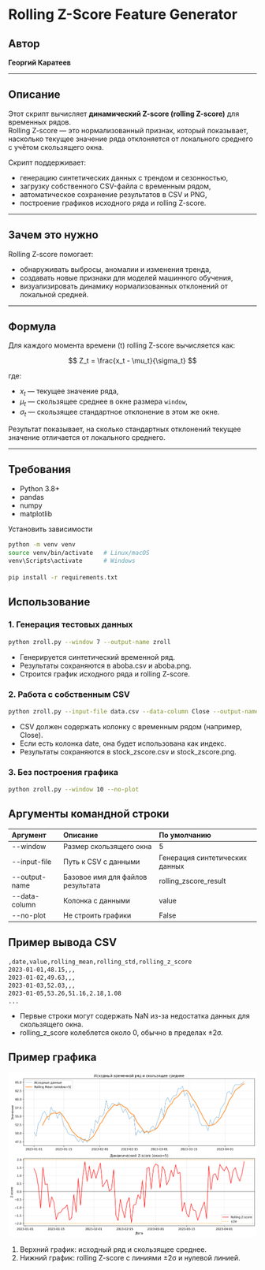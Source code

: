 # Rolling Z-Score Feature Generator

## Автор
**Георгий Каратеев**  

---

## Описание
Этот скрипт вычисляет **динамический Z-score (rolling Z-score)** для временных рядов.  
Rolling Z-score — это нормализованный признак, который показывает, насколько текущее значение ряда отклоняется от локального среднего с учётом скользящего окна.  

Скрипт поддерживает:
- генерацию синтетических данных с трендом и сезонностью,  
- загрузку собственного CSV-файла с временным рядом,  
- автоматическое сохранение результатов в CSV и PNG,  
- построение графиков исходного ряда и rolling Z-score.

---

## Зачем это нужно
Rolling Z-score помогает:
- обнаруживать выбросы, аномалии и изменения тренда,  
- создавать новые признаки для моделей машинного обучения,  
- визуализировать динамику нормализованных отклонений от локальной средней.  

---

## Формула
Для каждого момента времени \(t\) rolling Z-score вычисляется как:

$$
Z_t = \frac{x_t - \mu_t}{\sigma_t}
$$

где:  
- $x_t$ — текущее значение ряда,  
- $\mu_t$ — скользящее среднее в окне размера `window`,  
- $\sigma_t$ — скользящее стандартное отклонение в этом же окне.  

Результат показывает, на сколько стандартных отклонений текущее значение отличается от локального среднего.  

---

## Требования
- Python 3.8+
- pandas
- numpy
- matplotlib

Установить зависимости
```bash
python -m venv venv
source venv/bin/activate   # Linux/macOS
venv\Scripts\activate      # Windows

pip install -r requirements.txt
```

## Использование

### 1. Генерация тестовых данных
```bash
python zroll.py --window 7 --output-name zroll
```
- Генерируется синтетический временной ряд.
- Результаты сохраняются в aboba.csv и aboba.png.
- Строится график исходного ряда и rolling Z-score.

### 2. Работа с собственным CSV
```bash
python zroll.py --input-file data.csv --data-column Close --output-name stock_zscore
```
- CSV должен содержать колонку с временным рядом (например, Close).
- Если есть колонка date, она будет использована как индекс.
- Результаты сохраняются в stock_zscore.csv и stock_zscore.png.

### 3. Без построения графика
```bash
python zroll.py --window 10 --no-plot
```

## Аргументы командной строки
| Аргумент        | Описание                     | По умолчанию                       |
|:-----------------|:-----------------------------|:-----------------------------------|
| --window        | Размер скользящего окна      | 5                                 |
| --input-file    | Путь к CSV с данными         | Генерация синтетических данных    |
| --output-name   | Базовое имя для файлов результата | rolling_zscore_result        |
| --data-column   | Колонка с данными            | value                             |
| --no-plot       | Не строить графики           | False                             |

## Пример вывода CSV
```
,date,value,rolling_mean,rolling_std,rolling_z_score
2023-01-01,48.15,,,
2023-01-02,49.63,,,
2023-01-03,52.03,,,
2023-01-05,53.26,51.16,2.18,1.08
...
```
- Первые строки могут содержать NaN из-за недостатка данных для скользящего окна.
- rolling_z_score колеблется около 0, обычно в пределах ±2σ.

## Пример графика

![График временного ряда](zroll_ex.png)
1. Верхний график: исходный ряд и скользящее среднее.
2. Нижний график: rolling Z-score с линиями ±2σ и нулевой линией.

